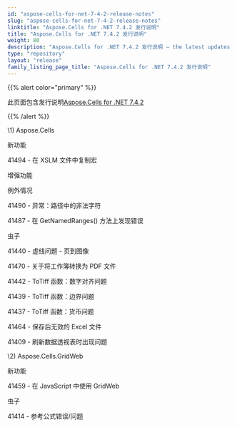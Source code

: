 ```yaml
---
id: "aspose-cells-for-net-7-4-2-release-notes"
slug: "aspose-cells-for-net-7-4-2-release-notes"
linktitle: "Aspose.Cells for .NET 7.4.2 发行说明"
title: "Aspose.Cells for .NET 7.4.2 发行说明"
weight: 80
description: "Aspose.Cells for .NET 7.4.2 发行说明 – the latest updates and fixes."
type: "repository"
layout: "release"
family_listing_page_title: "Aspose.Cells for .NET 7.4.2 发行说明"
---
```

{{% alert color="primary" %}} 

此页面包含发行说明[Aspose.Cells for .NET 7.4.2](https://releases.aspose.com/cells/net/new-releases/aspose.cells-for-.net-7.4.2/)

{{% /alert %}} 

\1) Aspose.Cells 

新功能

41494 - 在 XSLM 文件中复制宏

增强功能

例外情况

41490 - 异常：路径中的非法字符

41487 - 在 GetNamedRanges() 方法上发现错误

虫子

41440 - 虚线问题 - 页到图像

41470 - 关于将工作簿转换为 PDF 文件

41442 - ToTiff 函数：数字对齐问题

41439 - ToTiff 函数：边界问题

41437 - ToTiff 函数：货币问题

41464 - 保存后无效的 Excel 文件

41409 - 刷新数据透视表时出现问题

\2) Aspose.Cells.GridWeb

新功能

41459 - 在 JavaScript 中使用 GridWeb

虫子

 41414 - 参考公式错误/问题
